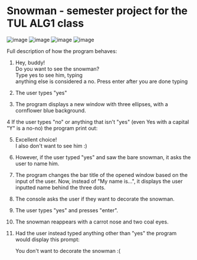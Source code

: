 # Snowman - semester project for the TUL ALG1 class
![image](https://user-images.githubusercontent.com/115619988/202973241-9b89771c-96ee-484c-9f94-fa361d75e5b6.png)
![image](https://user-images.githubusercontent.com/115619988/202973463-6aa346b8-3b2e-44a3-bc67-5eb3be40e559.png)
![image](https://user-images.githubusercontent.com/115619988/202973964-1dd81e67-f913-4e94-97c2-2dfbe1e4a0f9.png)
![image](https://user-images.githubusercontent.com/115619988/202974047-11d8d852-182d-4286-9984-4ee5566a80ec.png)

Full description of how the program behaves:

1.  Hey, buddy!            
Do you want to see the snowman?   
Type yes to see him, typing     
anything else is considered a no. 
Press enter after you are done typing
 
2. The user types "yes"

3. The program displays a new window with three ellipses, with a cornflower blue background. 

4  If the user types "no" or anything that isn't "yes" (even Yes with a capital "Y" is a no-no) the program print out:
                          
5. Excellent choice!        
I also don't want to see him :)  
		
6.  However, if the user typed "yes" and saw the bare snowman, it asks the user to name him.   

7. The program changes the bar title of the opened window based on the input of the user. Now, instead of "My name is...", 
it displays the user inputted name behind the three dots.

8.  The console asks the user if they want to decorate the snowman.

9.  The user types "yes" and presses "enter".

10. The snowman reappears with a carrot nose and two coal eyes.

11. Had the user instead typed anything other than "yes" the program would display this prompt:

     You don't want to decorate the snowman :(  
   
